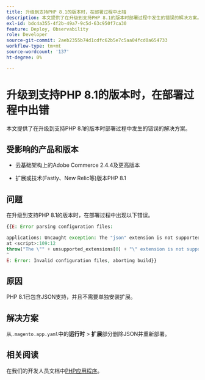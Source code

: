 ```yaml
---
title: 升级到支持PHP 8.1的版本时，在部署过程中出错
description: 本文提供了在升级到支持PHP 8.1的版本时部署过程中发生的错误的解决方案。
exl-id: bdc4a355-4f2b-49a7-9c5d-63c950f7ca30
feature: Deploy, Observability
role: Developer
source-git-commit: 2aeb2355b74d1cdfc62b5e7c5aa04fcd0a654733
workflow-type: tm+mt
source-wordcount: '137'
ht-degree: 0%

---
```


# 升级到支持PHP 8.1的版本时，在部署过程中出错

本文提供了在升级到支持PHP 8.1的版本时部署过程中发生的错误的解决方案。

## 受影响的产品和版本

* 云基础架构上的Adobe Commerce 2.4.4及更高版本

* 扩展或技术(Fastly、New Relic等)版本PHP 8.1

## 问题

在升级到支持PHP 8.1的版本时，在部署过程中出现以下错误。

```PHP
{{E: Error parsing configuration files:

applications: Uncaught exception: The "json" extension is not supported for php:8.1
at <script>:109:12
throw("The \"" + unsupported_extensions[0] + "\" extension is not supported for " + service.type);
^
E: Error: Invalid configuration files, aborting build}}
```

## 原因

PHP 8.1已包含JSON支持，并且不需要单独安装扩展。

## 解决方案

从`.magento.app.yaml`中的&#x200B;**运行时** > **扩展**&#x200B;部分删除JSON并重新部署。

## 相关阅读

在我们的开发人员文档中[PHP应用程序](https://experienceleague.adobe.com/zh-hans/docs/commerce-cloud-service/user-guide/configure/app/php-settings)。
